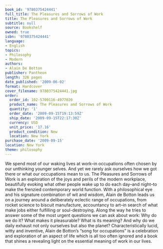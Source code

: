 ```yaml
---
book_id: '9780375424441'
full_title: The Pleasures and Sorrows of Work
title: The Pleasures and Sorrows of Work
subtitle: null
source: Bookshelf
owned: true
isbn: '9780375424441'
language:
- English
topics:
- Philosophy
- Modern
authors:
- Alain De Botton
publisher: Pantheon
length: 326 pages
date_published: '2009-06-02'
format: Hardcover
cover_filename: 9780375424441.jpg
order:
  order_id: 102-5709116-4977020
  product_name: The Pleasures and Sorrows of Work
  quantity: '1'
  order_date: '2009-09-15T19:13:59Z'
  ship_date: '2009-09-15T22:17:30Z'
  currency: USD
  unit_price: '17.16'
  product_condition: New
  location: New York
purchase_date: '2009-09-15'
location: New York
theme: philosophy
---
```

We spend most of our waking lives at work–in occupations often chosen by our unthinking younger selves. And yet we rarely ask ourselves how we got there or what our occupations mean to us.
The Pleasures and Sorrows of Work is an exploration of the joys and perils of the modern workplace, beautifully evoking what other people wake up to do each day–and night–to make the frenzied contemporary world function. With a philosophical eye and his signature combination of wit and wisdom, Alain de Botton leads us on a journey around a deliberately eclectic range of occupations, from rocket science to biscuit manufacture, accountancy to art–in search of what make jobs either fulfilling or soul-destroying.
Along the way he tries to answer some of the most urgent questions we can ask about work: Why do we do it? What makes it pleasurable? What is its meaning? And why do we daily exhaust not only ourselves but also the planet? Characteristically lucid, witty and inventive, Alain de Botton’s “song for occupations” is a celebration and exploration of an aspect of life which is all too often ignored and a book that shines a revealing light on the essential meaning of work in our lives.
